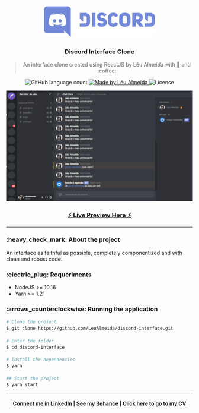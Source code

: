 <h1 align="center">
  <img alt="Discord" title="Discord" src="tmp/discord-logo.png" width="300" />
</h1>

<h3 align="center">
  Discord Interface Clone
</h3>

<blockquote align="center">
An interface clone created using ReactJS by Léu Almeida with 💜 and :coffee:
</blockquote>

<p align="center">
  <img alt="GitHub language count" src="https://img.shields.io/github/languages/count/LeuAlmeida/discord-interface?color=%2304D361">

  <a href="https://rocketseat.com.br">
    <img alt="Made by Léu Almeida" src="https://img.shields.io/badge/made%20by-Léu%20Almeida-%2304D361">
  </a>

  <img alt="License" src="https://img.shields.io/badge/license-MIT-%2304D361">

</p>

<p align="center">
  <img src="tmp/presentation.png" alt="Discord Presentation">
</p>

<p align="center">
<h3 align="center">
  <a href="https://leunardo.dev/discord" target="_blank">
    ⚡ Live Preview Here ⚡
  </a>
</h3>
</p>

<hr/>

<h3>:heavy_check_mark: About the project</h3>

An interface as faithful as possible, completely componentized and with clean and robust code.

<h3>:electric_plug: Requeriments</h3>

* NodeJS >= 10.16
* Yarn >= 1.21

<h3>:arrows_counterclockwise: Running the application</h3>

```bash
# Clone the project
$ git clone https://github.com/LeuAlmeida/discord-interface.git

# Enter the folder
$ cd discord-interface

# Install the dependencies
$ yarn

## Start the project
$ yarn start
```

<hr/>

<h4 align="center">
<a href="http://linkedin.com/in/leonardoalmeida99">Connect me in LinkedIn</a> | <a href="http://behance.net/almeida99">See my Behance</a> | <a href="https://leunardo.dev">Click here to go to my CV</a>
</h4>
